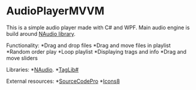 # AudioPlayerMVVM
This is a simple audio player made with C# and WPF.
Main audio engine is build around [NAudio library](https://github.com/naudio/NAudio).

Functionality:
*Drag and drop files
*Drag and move files in playlist
*Random order play
*Loop playlist
*Displaying trags and info
*Drag and move sliders

Libraries:
*[NAudio](https://github.com/naudio/NAudio).
*[TagLib#](https://github.com/mono/taglib-sharp)

External resources:
*[SourceCodePro](https://fonts.google.com/specimen/Source+Code+Pro)
*[Icons8](https://icons8.com/)
